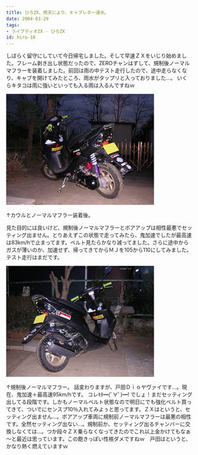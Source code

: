```yaml
---
title: ひろZX、雨天により、キャブレター浸水。
date: 2004-03-29
tags:
- ライブディオZX - ひろZX
id: hiro-18
---
```



<p class="sentence spacing10">しばらく留守にしていて今日帰宅しました。そして早速ＺＸをいじり始めました。フレーム剥き出し状態だったので、ZEROチャンはずして、規制後ノーマルマフラーを装着しました。前回は雨の中テスト走行したので、途中走らなくなり、キャブを開けてみたところ、雨水がタップリと入っておりました...。 いくらキタコは雨に強いといっても入る雨は入るんですねｗ</p>
<div class="center spacing"><img class="img-fluid" src="/photo/diary/2004.03.29_zx1.jpg" alt=""></div>
<p class="sentence">↑カウルとノーマルマフラー装着後。</p>
<p class="sentence spacing10">見た目的には良いけど、規制後ノーマルマフラーとボアアップは相性最悪でセッティング出ません。とりあえずこの状態で走ってみたら、鬼加速でしたが最高速は83km/hで止まってます。ベルト見たらかなり減ってました。さらに途中からガスが薄いのか、加速せず、帰ってきてからＭＪを105から110にしてみました。テスト走行はまだです。</p>
<div class="center spacing"><img class="img-fluid" src="/photo/diary/2004.03.29_zx2.jpg" alt=""></div>
<p class="sentence">↑規制後ノーマルマフラー。
話変わりますが、戸田Ｄｉｏヤヴァイです...。現在、鬼加速＋最高速95km/hです。 コレｷﾀ━(ﾟ∀ﾟ)━! でしょ！まだセッティング出してる段階です。しかもノーマルベルト状態なので明日にでも強化ベルト買ってきて、ついでにセンスプ10％入れてみよぅと思ってます。ＺＸはというと、セッティング出ません...。ボアアップ車両に規制前ノーマルマフラーは最悪の相性です。全然セッティング出ない...。規制前か、セッティング出るチャンバーに交換しなくては...。つか段々ＺＸ乗らなくなってきたのでこれ以上金かけてもなぁ～と最近は思っています。この飽きっぽい性格ダメですねｗ　戸田はというと、かなり熱く燃えていますｗ</p>
